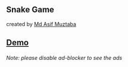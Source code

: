 ## Snake Game

created by [Md Asif Muztaba](https://github.com/asifmuztaba1/)

## [Demo](https://hellobee.org/snake/)

###### Note: please disable ad-blocker to see the ads
